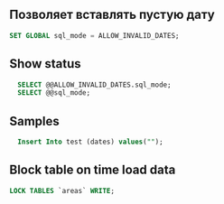 
## Позволяет вставлять пустую дату

```sql
SET GLOBAL sql_mode = ALLOW_INVALID_DATES;
```
## Show status
```sql
  SELECT @@ALLOW_INVALID_DATES.sql_mode;
  SELECT @@sql_mode;
```

## Samples
```sql
  Insert Into test (dates) values("");
```

## Block table on time load data
```sql
LOCK TABLES `areas` WRITE;
```


